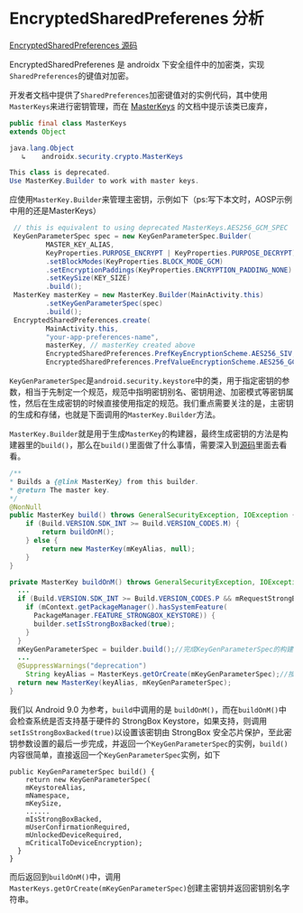 # EncryptedSharedPreferenes 分析

[EncryptedSharedPreferences 源码](https://github.com/androidx/androidx/blob/androidx-master-dev/security/crypto/src/main/java/androidx/security/crypto/EncryptedSharedPreferences.java)

EncryptedSharedPreferenes 是 androidx 下安全组件中的加密类，实现`SharedPreferences`的键值对加密。

开发者文档中提供了`SharedPreferences`加密键值对的实例代码，其中使用`MasterKeys`来进行密钥管理，而在 [MasterKeys](https://developer.android.com/reference/androidx/security/crypto/MasterKeys?hl=zh-cn) 的文档中提示该类已废弃，

```java
public final class MasterKeys
extends Object

java.lang.Object
   ↳	androidx.security.crypto.MasterKeys

This class is deprecated.
Use MasterKey.Builder to work with master keys.
```

应使用`MasterKey.Builder`来管理主密钥，示例如下（ps:写下本文时，AOSP示例中用的还是MasterKeys）

```java
 // this is equivalent to using deprecated MasterKeys.AES256_GCM_SPEC
 KeyGenParameterSpec spec = new KeyGenParameterSpec.Builder(
         MASTER_KEY_ALIAS,
         KeyProperties.PURPOSE_ENCRYPT | KeyProperties.PURPOSE_DECRYPT)
         .setBlockModes(KeyProperties.BLOCK_MODE_GCM)
         .setEncryptionPaddings(KeyProperties.ENCRYPTION_PADDING_NONE)
         .setKeySize(KEY_SIZE)
         .build();
 MasterKey masterKey = new MasterKey.Builder(MainActivity.this)
         .setKeyGenParameterSpec(spec)
         .build();
 EncryptedSharedPreferences.create(
         MainActivity.this,
         "your-app-preferences-name",
         masterKey, // masterKey created above
         EncryptedSharedPreferences.PrefKeyEncryptionScheme.AES256_SIV,
         EncryptedSharedPreferences.PrefValueEncryptionScheme.AES256_GCM);
```

`KeyGenParameterSpec`是`android.security.keystore`中的类，用于指定密钥的参数，相当于先制定一个规范，规范中指明密钥别名、密钥用途、加密模式等密钥属性，然后在生成密钥的时候直接使用指定的规范。我们重点需要关注的是，主密钥的生成和存储，也就是下面调用的`MasterKey.Builder`方法。

`MasterKey.Builder`就是用于生成`MasterKey`的构建器，最终生成密钥的方法是构建器里的`build()`，那么在`build()`里面做了什么事情，需要深入到[源码](https://github.com/androidx/androidx/blob/androidx-master-dev/security/crypto/src/main/java/androidx/security/crypto/MasterKey.java)里面去看看。

```java
/**
* Builds a {@link MasterKey} from this builder.
* @return The master key.
*/
@NonNull
public MasterKey build() throws GeneralSecurityException, IOException {
	if (Build.VERSION.SDK_INT >= Build.VERSION_CODES.M) {
		return buildOnM();
	} else {
		return new MasterKey(mKeyAlias, null);
	}
}

private MasterKey buildOnM() throws GeneralSecurityException, IOException {
  ...
  if (Build.VERSION.SDK_INT >= Build.VERSION_CODES.P && mRequestStrongBoxBacked) {
    if (mContext.getPackageManager().hasSystemFeature(
      PackageManager.FEATURE_STRONGBOX_KEYSTORE)) {
      builder.setIsStrongBoxBacked(true);
    }
  }
  mKeyGenParameterSpec = builder.build();//完成KeyGenParameterSpec的构建
  ...
  @SuppressWarnings("deprecation")
    String keyAlias = MasterKeys.getOrCreate(mKeyGenParameterSpec);//按照Spec指定的参数创建密钥
  return new MasterKey(keyAlias, mKeyGenParameterSpec);
}
```

我们以 Android 9.0 为参考，`build`中调用的是 `buildOnM()`，而在`buildOnM()`中会检查系统是否支持基于硬件的 StrongBox Keystore，如果支持，则调用`setIsStrongBoxBacked(true)`以设置该密钥由 StrongBox 安全芯片保护，至此密钥参数设置的最后一步完成，并返回一个`KeyGenParameterSpec`的实例，`build()`内容很简单，直接返回一个`KeyGenParameterSpec`实例，如下

```
public KeyGenParameterSpec build() {
	return new KeyGenParameterSpec(
    mKeystoreAlias,
    mNamespace,
    mKeySize,
    ......
    mIsStrongBoxBacked,
    mUserConfirmationRequired,
    mUnlockedDeviceRequired,
    mCriticalToDeviceEncryption);
  }
}
```

而后返回到`buildOnM()`中，调用`MasterKeys.getOrCreate(mKeyGenParameterSpec)`创建主密钥并返回密钥别名字符串。


